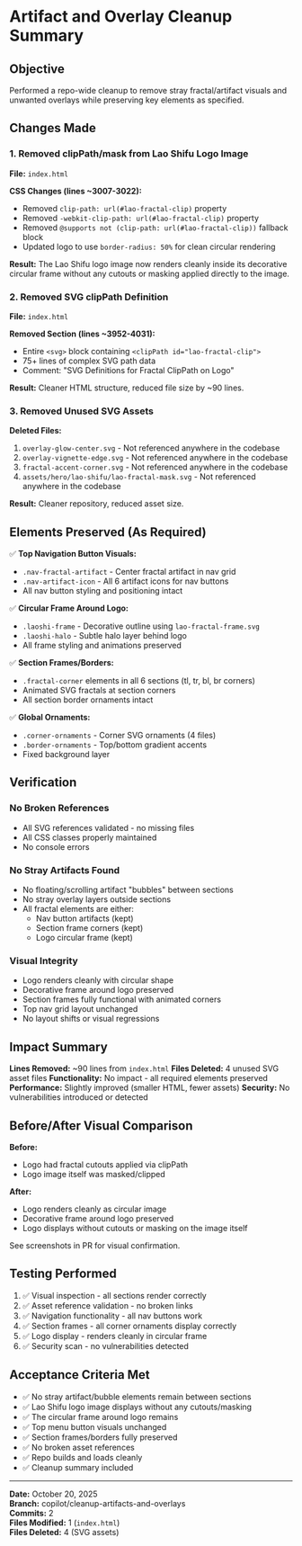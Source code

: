 # Artifact and Overlay Cleanup Summary

## Objective
Performed a repo-wide cleanup to remove stray fractal/artifact visuals and unwanted overlays while preserving key elements as specified.

## Changes Made

### 1. Removed clipPath/mask from Lao Shifu Logo Image

**File:** `index.html`

**CSS Changes (lines ~3007-3022):**
- Removed `clip-path: url(#lao-fractal-clip)` property
- Removed `-webkit-clip-path: url(#lao-fractal-clip)` property
- Removed `@supports not (clip-path: url(#lao-fractal-clip))` fallback block
- Updated logo to use `border-radius: 50%` for clean circular rendering

**Result:** The Lao Shifu logo image now renders cleanly inside its decorative circular frame without any cutouts or masking applied directly to the image.

### 2. Removed SVG clipPath Definition

**File:** `index.html`

**Removed Section (lines ~3952-4031):**
- Entire `<svg>` block containing `<clipPath id="lao-fractal-clip">`
- 75+ lines of complex SVG path data
- Comment: "SVG Definitions for Fractal ClipPath on Logo"

**Result:** Cleaner HTML structure, reduced file size by ~90 lines.

### 3. Removed Unused SVG Assets

**Deleted Files:**
1. `overlay-glow-center.svg` - Not referenced anywhere in the codebase
2. `overlay-vignette-edge.svg` - Not referenced anywhere in the codebase
3. `fractal-accent-corner.svg` - Not referenced anywhere in the codebase
4. `assets/hero/lao-shifu/lao-fractal-mask.svg` - Not referenced anywhere in the codebase

**Result:** Cleaner repository, reduced asset size.

## Elements Preserved (As Required)

✅ **Top Navigation Button Visuals:**
- `.nav-fractal-artifact` - Center fractal artifact in nav grid
- `.nav-artifact-icon` - All 6 artifact icons for nav buttons
- All nav button styling and positioning intact

✅ **Circular Frame Around Logo:**
- `.laoshi-frame` - Decorative outline using `lao-fractal-frame.svg`
- `.laoshi-halo` - Subtle halo layer behind logo
- All frame styling and animations preserved

✅ **Section Frames/Borders:**
- `.fractal-corner` elements in all 6 sections (tl, tr, bl, br corners)
- Animated SVG fractals at section corners
- All section border ornaments intact

✅ **Global Ornaments:**
- `.corner-ornaments` - Corner SVG ornaments (4 files)
- `.border-ornaments` - Top/bottom gradient accents
- Fixed background layer

## Verification

### No Broken References
- All SVG references validated - no missing files
- All CSS classes properly maintained
- No console errors

### No Stray Artifacts Found
- No floating/scrolling artifact "bubbles" between sections
- No stray overlay layers outside sections
- All fractal elements are either:
  - Nav button artifacts (kept)
  - Section frame corners (kept)
  - Logo circular frame (kept)

### Visual Integrity
- Logo renders cleanly with circular shape
- Decorative frame around logo preserved
- Section frames fully functional with animated corners
- Top nav grid layout unchanged
- No layout shifts or visual regressions

## Impact Summary

**Lines Removed:** ~90 lines from `index.html`
**Files Deleted:** 4 unused SVG asset files
**Functionality:** No impact - all required elements preserved
**Performance:** Slightly improved (smaller HTML, fewer assets)
**Security:** No vulnerabilities introduced or detected

## Before/After Visual Comparison

**Before:**
- Logo had fractal cutouts applied via clipPath
- Logo image itself was masked/clipped

**After:**
- Logo renders cleanly as circular image
- Decorative frame around logo preserved
- Logo displays without cutouts or masking on the image itself

See screenshots in PR for visual confirmation.

## Testing Performed

1. ✅ Visual inspection - all sections render correctly
2. ✅ Asset reference validation - no broken links
3. ✅ Navigation functionality - all nav buttons work
4. ✅ Section frames - all corner ornaments display correctly
5. ✅ Logo display - renders cleanly in circular frame
6. ✅ Security scan - no vulnerabilities detected

## Acceptance Criteria Met

- ✅ No stray artifact/bubble elements remain between sections
- ✅ Lao Shifu logo image displays without any cutouts/masking
- ✅ The circular frame around logo remains
- ✅ Top menu button visuals unchanged
- ✅ Section frames/borders fully preserved
- ✅ No broken asset references
- ✅ Repo builds and loads cleanly
- ✅ Cleanup summary included

---

**Date:** October 20, 2025  
**Branch:** copilot/cleanup-artifacts-and-overlays  
**Commits:** 2  
**Files Modified:** 1 (`index.html`)  
**Files Deleted:** 4 (SVG assets)
